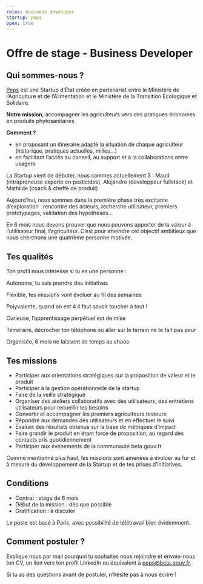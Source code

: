 ```yaml
---
roles: business developer
startup: peps
open: true 
---
```


# Offre de stage - Business Developer

## Qui sommes-nous ?
[Peps](https://beta.gouv.fr/startups/peps.html) est une Startup d’État créée en partenariat entre le Ministère de l’Agriculture et de l’Alimentation et le Ministère de la Transition Écologique et Solidaire.

**Notre mission**, accompagner les agriculteurs vers des pratiques économes en produits phytosanitaires

**Comment ?** 
- en proposant un itinéraire adapté la situation de chaque agriculteur (historique, pratiques actuelles, milieu…) 
- en facilitant l’accès au conseil, au support et à la collaborations entre usagers

La Startup vient de débuter, nous sommes actuellement 3 : Maud (intrapreneuse experte en pesticides), Alejandro (developpeur fullstack) et Mathilde (coach & cheffe de produit)

Aujourd’hui, nous sommes dans la première phase très excitante d’exploration : rencontre des acteurs, recherche utilisateur, premiers prototypages, validation des hypothèses… 

En 6 mois nous devons prouver que nous pouvons apporter de la valeur à l’utilisateur final, l’agriculteur.
C’est pour atteindre cet objectif ambitieux que nous cherchons une quatrième personne motivée.

## Tes qualités
Ton profil nous intéresse si tu es une personne :

Autonome, tu sais prendre des initiatives

Flexible, tes missions vont évoluer au fil des semaines

Polyvalente, quand on est 4 il faut savoir toucher à tout !

Curieuse, l’apprentissage perpétuel est de mise

Téméraire, décrocher ton téléphone ou aller sur le terrain ne te fait pas peur 

Organisée, 6 mois ne laissent de temps au chaos

## Tes missions 
- Participer aux orientations stratégiques sur la proposition de valeur et le produit
- Participer à la gestion opérationnelle de la startup 
- Faire de la veille stratégique 
- Organiser des ateliers collaboratifs avec des utilisateurs, des entretiens utilisateurs pour recueillir les besoins
- Convertir et accompagner les premiers agriculteurs testeurs 
- Répondre aux demandes des utilisateurs et en effectuer le suivi
- Évaluer des résultats obtenus sur la base de métriques d’impact 
- Faire grandir le produit en étant force de proposition, au regard des contacts pris quotidiennement
- Participer aux événements de la communauté beta.gouv.fr 

Comme mentionné plus haut, les missions sont amenées à évoluer au fur et à mesure du développement de la Startup et de tes prises d’initiatives. 

## Conditions

- Contrat : stage de 6 mois
- Début de la mission : dès que possible
- Gratification : à discuter

Le poste est basé à Paris, avec possibilité de télétravail bien évidemment.

## Comment postuler ?
Explique nous par mail pourquoi tu souhaites nous rejoindre et envoie-nous ton CV, un lien vers ton profil LinkedIn ou équivalent à [peps@beta.gouv.fr](mailto:peps@beta.gouv.fr).

Si tu as des questions avant de postuler, n’hésite pas à nous écrire !

